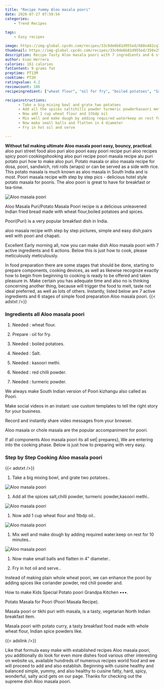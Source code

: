 ```yaml
---
title: "Recipe Yummy Aloo masala poori"
date: 2020-07-27 07:59:54
categories:
    - Trend Recipes
    
tags:
    - Easy recipes

image: https://img-global.cpcdn.com/recipes/33c0de6b81d955ed/680x482cq70/aloo-masala-poori-recipe-main-photo.jpg
thumbnail: https://img-global.cpcdn.com/recipes/33c0de6b81d955ed/350x250cq70/aloo-masala-poori-recipe-main-photo.jpg
description: Recipe Tasty Aloo masala poori with 7 ingredients and 6 stages of easy cooking.
author: Evan Herrera
calories: 161 calories
fatContent: 9 grams fat
preptime: PT13M
cooktime: PT2H
ratingvalue: 4.2
reviewcount: 186
recipeingredient: ["wheat flour", "oil for fry", "boiled potatoes", "Salt", "kasoori methi", "red chilli powder", "turmeric powder"]

recipeinstructions: 
      - Take a big mixing bowl and grate two potatoes 
      - Add all the spices saltchilli powder turmeric powderkasoori methi 
      - Now add 1 cup wheat flour and 1tbdp oil 
      - Mix well and make dough by adding required waterkeep on rest for 10 minutes 
      - Now make small balls and flatten in 4 diameter 
      - Fry in hot oil and serve

---
```




**Without fail making ultimate Aloo masala poori easy, bouncy, practical**. aloo puri street food aloo puri aloo poori easy poori recipe puri aloo recipes spicy poori cookingshooking aloo puri recipe poori masala recipe alu puri potato puri how to make aloo puri. Potato masala or aloo masala recipe for dosa, poori, sandwich, roti rolls (wraps) or can be served as a side with rice. This potato masala is much known as aloo masala in South India and is most. Poori masala recipe with step by step pics - delicious hotel style potato masala for pooris. The aloo poori is great to have for breakfast or tea-time.


![Aloo masala poori](https://img-global.cpcdn.com/recipes/33c0de6b81d955ed/680x482cq70/aloo-masala-poori-recipe-main-photo.jpg "Aloo masala poori")



Aloo Masala Puri/Potato Masala Poori recipe is a delicious unleavened Indian fried bread made with wheat flour,boiled potatoes and spices.

Poori(Puri) is a very popular breakfast dish in India.

aloo masala recipe with step by step pictures, simple and easy dish,pairs well with poori and chapati.


Excellent Early morning all, now you can make dish Aloo masala poori with 7 active ingredients and 6 actions. Below this is just how to cook, please meticulously meticulously.

In food preparation there are some stages that should be done, starting to prepare components, cooking devices, as well as likewise recognize exactly how to begin from beginning to cooking is ready to be offered and taken pleasure in. Make certain you has adequate time and also no is thinking concerning another thing, because will trigger the food to melt, taste not ideal preferred, as well as lots of others. Instantly, listed below are 7 active ingredients and 6 stages of simple food preparation Aloo masala poori.
{{< adstxt />}}

### Ingredients all Aloo masala poori


1. Needed  : wheat flour.

1. Prepare  : oil for fry.

1. Needed  : boiled potatoes.

1. Needed  : Salt.

1. Needed  : kasoori methi.

1. Needed  : red chilli powder.

1. Needed  : turmeric powder.


We always make South Indian version of Poori kizhangu also called as Poori.

Make social videos in an instant: use custom templates to tell the right story for your business.

Record and instantly share video messages from your browser.

Aloo masala or chole masala are the popular accompaniment for poori.


If all components Aloo masala poori its all set| prepares}, We are entering into the cooking phase. Below is just how to preparing with very easy.

### Step by Step Cooking Aloo masala poori

{{< adstxt />}}


1. Take a big mixing bowl, and grate two potatoes..



![Aloo masala poori](https://img-global.cpcdn.com/steps/d6ed386d7a928618/160x128cq70/aloo-masala-poori-recipe-step-1-photo.jpg" "Aloo masala poori")



1. Add all the spices salt,chilli powder, turmeric powder,kasoori methi..



![Aloo masala poori](https://img-global.cpcdn.com/steps/80f8a9dd74d76e33/160x128cq70/aloo-masala-poori-recipe-step-2-photo.jpg" "Aloo masala poori")



1. Now add 1 cup wheat flour and 1tbdp oil..



![Aloo masala poori](https://img-global.cpcdn.com/steps/d7361fdae037d3c7/160x128cq70/aloo-masala-poori-recipe-step-3-photo.jpg" "Aloo masala poori")



1. Mix well and make dough by adding required water.keep on rest for 10 minutes..



![Aloo masala poori](https://img-global.cpcdn.com/steps/a0f2485543e7f7ac/160x128cq70/aloo-masala-poori-recipe-step-4-photo.jpg" "Aloo masala poori")



1. Now make small balls and flatten in 4&#34; diameter..



1. Fry in hot oil and serve..




Instead of making plain whole wheat poori, we can enhance the poori by adding spices like coriander powder, red chili powder and.

How to make Kids Special Potato poori Grandpa Kitchen •••.

Potato Masala for Poori (Poori Masala Recipe).

Masala poori or tikhi puri with masala, is a tasty, vegetarian North Indian breakfast item.

Masala poori with potato curry, a tasty breakfast food made with whole wheat flour, Indian spice powders like.


{{< adslink />}}

Like that formula easy make with established recipes Aloo masala poori, you additionally do look for even more dishes food various other interesting on website us, available hundreds of numerous recipes world food and we will proceed to add and also establish. Beginning with cuisine healthy and balanced simple, yummy, and also healthy to cuisine fatty, hard, spicy, wonderful, salty acid gets on our page. Thanks for checking out the supreme dish Aloo masala poori.
